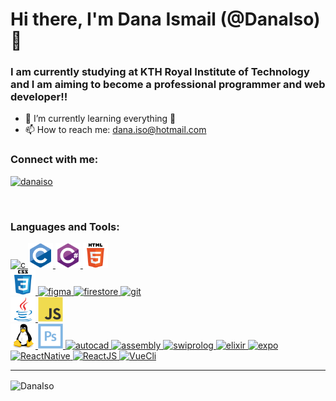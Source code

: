 <h1>Hi there, I'm Dana Ismail (@DanaIso) 👋</h1>
<h3>I am currently studying at KTH Royal Institute of Technology and I am aiming to become a professional programmer and web developer!!</h3>

- 🌱 I’m currently learning everything 🤣
- 📫 How to reach me: dana.iso@hotmail.com

### Connect with me:
<a href=[linkedin] target="blank"><img src="https://www.vectorlogo.zone/logos/linkedin/linkedin-icon.svg" alt="danaiso" height="30" width="40" /></a>

<br />

### Languages and Tools:
<a href="https://code.visualstudio.com/" target="_blank"> <img src="https://upload.vectorlogo.zone/logos/visualstudio_code/images/0aea25bb-27bb-427f-8d65-f999bf0cba67.svg" alt="c" width="40" height="40"/> </a>
<a href="https://www.cprogramming.com/" target="_blank"> <img src="https://raw.githubusercontent.com/devicons/devicon/master/icons/c/c-original.svg" alt="c" width="40" height="40"/> </a> 
<a href="https://www.w3schools.com/cs/" target="_blank"> <img src="https://raw.githubusercontent.com/devicons/devicon/master/icons/csharp/csharp-original.svg" alt="csharp" width="40" height="40"/> </a>
<a href="https://www.w3schools.com/html/default.asp" target="_blank"> <img src="https://raw.githubusercontent.com/devicons/devicon/master/icons/html5/html5-original-wordmark.svg" alt="html" width="40" height="40"/> </a>    
<a href="https://www.w3schools.com/css/" target="_blank"> <img src="https://raw.githubusercontent.com/devicons/devicon/master/icons/css3/css3-original-wordmark.svg" alt="css3" width="40" height="40"/> </a>
<a href="https://www.figma.com/" target="_blank"> <img src="https://www.vectorlogo.zone/logos/figma/figma-icon.svg" alt="figma" width="40" height="40"/> </a>
<a href="https://firebase.google.com/products/firestore" target="_blank"> <img src="https://www.vectorlogo.zone/logos/firebase/firebase-icon.svg" alt="firestore" width="40" height="40"/> </a>
<a href="https://git-scm.com/" target="_blank"> <img src="https://www.vectorlogo.zone/logos/git-scm/git-scm-icon.svg" alt="git" width="40" height="40"/> </a>   
<a href="https://www.java.com" target="_blank"> <img src="https://raw.githubusercontent.com/devicons/devicon/master/icons/java/java-original.svg" alt="java" width="40" height="40"/> </a>
<a href="https://developer.mozilla.org/en-US/docs/Web/JavaScript" target="_blank"> <img src="https://raw.githubusercontent.com/devicons/devicon/master/icons/javascript/javascript-original.svg" alt="javascript" width="40" height="40"/> </a>  
<a href="https://www.linux.org/" target="_blank"> <img src="https://raw.githubusercontent.com/devicons/devicon/master/icons/linux/linux-original.svg" alt="linux" width="40" height="40"/> </a>
<a href="https://www.photoshop.com/en" target="_blank"> <img src="https://raw.githubusercontent.com/devicons/devicon/master/icons/photoshop/photoshop-line.svg" alt="photoshop" width="40" height="40"/> </a>
<a href="https://www.autodesk.com/products/autocad/overview" target="_blank"> <img src="https://upload.wikimedia.org/wikipedia/sr/a/a0/AutoCAD_logo.png" alt="autocad" width="40" height="40"/> </a>
<a href="https://cs.lmu.edu/~ray/notes/x86assembly/" target="_blank"> <img src="https://i.imgur.com/e8g2NiU.png" alt="assembly" width="40" height="40"/> </a>
<a href="https://www.swi-prolog.org/" target="_blank"> <img src="https://dashboard.snapcraft.io/site_media/appmedia/2020/04/Prolog-logo-512.png" alt="swiprolog" width="40" height="40"/> </a>
<a href="https://elixir-lang.org/" target="_blank"> <img src="https://www.vectorlogo.zone/logos/elixir-lang/elixir-lang-icon.svg" alt="elixir" width="40" height="40"/> </a>
<a href="https://expo.dev/" target="_blank"> <img src="https://www.vectorlogo.zone/logos/expoio/expoio-icon.svg" alt="expo" width="40" height="40"/> </a>      
<a href="https://reactnative.dev/" target="_blank"> <img src="https://droidcontrols.com/wp-content/uploads/2021/05/react-native-logo.png" alt="ReactNative" width="40" height="40"/> </a>
<a href="https://reactjs.org/" target="_blank"> <img src="https://cdn4.iconfinder.com/data/icons/logos-3/600/React.js_logo-512.png" alt="ReactJS" width="40" height="40"/> </a>
<a href="https://cli.vuejs.org/" target="_blank"> <img src="https://cli.vuejs.org/favicon.png" alt="VueCli" width="40" height="40"/> </a>

---

<img align="center" src="https://github-readme-stats.vercel.app/api?username=DanaIso&show_icons=true&locale=en" alt="DanaIso" />

[linkedin]: https://www.linkedin.com/in/dana-ismail-5339151b8/
